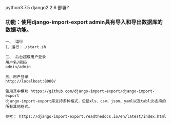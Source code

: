 python3.7.5   django2.2.6  部署?                      

### 功能：使用django-import-export  admin具有导入和导出数据库的数据功能。 
      
```
一、 运行      
1、运行：./start.sh 

二、 后台超级用户登录
用户名/密码  
admin/admin

三、用户登录
http://localhost:8000/
```

```
使用其中模块 https://github.com/django-import-export/django-import-export           
django-import-export库支持多种格式，包括xls、csv、json、yaml以及tablib支持的所有其他格式。      

参考： https://django-import-export.readthedocs.io/en/latest/index.html       
```